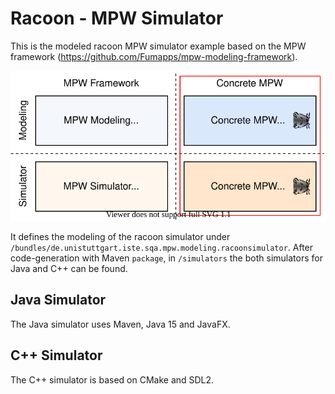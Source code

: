 # Racoon - MPW Simulator

This is the modeled racoon MPW simulator example based on the MPW framework (https://github.com/Fumapps/mpw-modeling-framework).

![modeling approach](documentation/graphics/mdsd-approach-concrete-simulator.svg)

It defines the modeling of the racoon simulator under `/bundles/de.unistuttgart.iste.sqa.mpw.modeling.racoonsimulator`.
After code-generation with Maven `package`, in `/simulators` the both simulators for Java and C++ can be found.

## Java Simulator

The Java simulator uses Maven, Java 15 and JavaFX.

##  C++ Simulator

The C++ simulator is based on CMake and SDL2.
